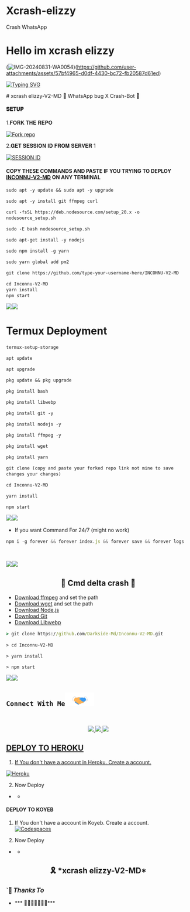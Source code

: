 # Xcrash-elizzy
Crash WhatsApp 
# Hello im xcrash elizzy 
(![IMG-20240831-WA0054](https://github.com/user-attachments/assets/1604b3d2-24bd-4d8f-83de-7e0b4aadd5e7))(https://github.com/user-attachments/assets/57bf4965-d0df-4430-bc72-fb20587d61ed)

<a href="https://git.io/typing-svg"><img src="https://readme-typing-svg.demolab.com?font=EB+Garamond&weight=800&size=28&duration=4000&pause=1000&random=false&width=435&lines=+__XCRASH-ELIZZY+BUG+-BOT 🦠__;WHATSAPP+CRASH+x+BUG+BOT;DEVELOPED+BY+ELIZZYBERRY TECH⭐+LORD;REALESE+DATE+10%2F8%2F2023." alt="Typing SVG" /></a>
</p>
                     # xcrash elizzy-V2-MD
               🦠 WhatsApp bug X Crash-Bot 🦠
  

#### 𝐒𝐄𝐓𝐔𝐏

1.𝐅𝐎𝐑𝐊 𝐓𝐇𝐄 𝐑𝐄𝐏𝐎
   
<a href='https://github.com/elizzybot/Inconnu-V2-MD/fork' target="_blank"><img alt='Fork repo' src='https://img.shields.io/badge/Fork Repo-100000?style=for-the-badge&logo=scan&logoColor=white&labelColor=black&color=black'/></a>


2.𝐆𝐄𝐓 𝐒𝐄𝐒𝐒𝐈𝐎𝐍 𝐈𝐃 𝐅𝐑𝐎𝐌 𝐒𝐄𝐑𝐕𝐄𝐑 1
 
<a href='https://inconnu-v2-md-shky.onrender.com//' target="_blank"><img alt='SESSION ID' src='https://img.shields.io/badge/Session_id-100000?style=for-the-badge&logo=scan&logoColor=white&labelColor=black&color=black'/></a>
#### COPY THESE COMMANDS AND PASTE IF YOU TRYING TO DEPLOY [INCONNU-V2-MD](https://github.com/Darkside-Md/Inconnu-V2-MD) ON ANY TERMINAL
```
sudo apt -y update && sudo apt -y upgrade
```
```
sudo apt -y install git ffmpeg curl
```
```
curl -fsSL https://deb.nodesource.com/setup_20.x -o nodesource_setup.sh
```
```
sudo -E bash nodesource_setup.sh
```
```
sudo apt-get install -y nodejs
```
```
sudo npm install -g yarn
```
```
sudo yarn global add pm2
```
```
git clone https://github.com/type-your-username-here/INCONNU-V2-MD 
```
```
cd Inconnu-V2-MD 
yarn install 
npm start
```
 

<a><img src='https://i.imgur.com/LyHic3i.gif'/></a><a><img src='https://i.imgur.com/LyHic3i.gif'/></a>
# Termux Deployment
```
termux-setup-storage
```
```
apt update
```
```
apt upgrade
```
```
pkg update && pkg upgrade
```
```
pkg install bash
```
```
pkg install libwebp
```
```
pkg install git -y
```
```
pkg install nodejs -y
```
```
pkg install ffmpeg -y 
```
```
pkg install wget
```
```
pkg install yarn
```
```
git clone (copy and paste your forked repo link not mine to save changes your changes) 
```
```
cd Inconnu-V2-MD 
```
```
yarn install
```
```
npm start
```
<a><img src='https://i.imgur.com/LyHic3i.gif'/></a><a><img src='https://i.imgur.com/LyHic3i.gif'/></a>
- If you want Command For 24/7 (might no work) 
```js
npm i -g forever && forever index.js && forever save && forever logs
```
<br>

<a><img src='https://i.imgur.com/LyHic3i.gif'/></a><a><img src='https://i.imgur.com/LyHic3i.gif'/></a>
<br>
<h2 align="center"> 🐞 Cmd delta crash 🐞</h2>

- [Download ffmpeg](https://ffmpeg.org/download.html#build-windows) and set the path
- [Download wget](https://eternallybored.org/misc/wget/releases/) and set the path
- [Download Node.js](https://nodejs.org/en/download/)
- [Download Git](https://git-scm.com/downloads)
- [Download Libwebp](https://developers.google.com/speed/webp/download)

```cmd
> git clone https://github.com/Darkside-Md/Inconnu-V2-MD.git
```
```
> cd Inconnu-V2-MD 
```
```
> yarn install
```
```
> npm start
```
<a><img src='https://i.imgur.com/LyHic3i.gif'/></a><a><img src='https://i.imgur.com/LyHic3i.gif'/></a>

## ```Connect With Me```<img src="https://github.com/0xAbdulKhalid/0xAbdulKhalid/raw/main/assets/mdImages/handshake.gif" width ="80"></h1> 
 <br> 
<p align="center">
<a href="https://wa.me/2349039727490"><img src="https://img.shields.io/badge/Contact INCONNU-TECH?style=for-the-badge&logo=whatsapp&logoColor=white" />
<a href="https://whatsapp.com/channel/0029ValSilu9Bb62q8tgBr3p"><img src="https://img.shields.io/badge/Join Official Channel-25D366?style=for-the-badge&logo=whatsapp&logoColor=white" />
<a href="https://www.youtube.com/@inconnutech"><img src="https://img.shields.io/badge/Subscribe-ff0000?style=for-the-badge&logo=youtube&logoColor=ff000000&link=https://www.youtube.com/@inconnutech" /><br>
<p align="center">

## DEPLOY TO HEROKU 

1. If You don't have a account in Heroku. Create a account.
    <br>

<a href='https://signup.heroku.com/' target="_blank"><img alt='Heroku' src='https://img.shields.io/badge/-Create-black?style=for-the-badge&logo=heroku&logoColor=white'/></a>

2. Now Deploy
    <br>

- *          

#### DEPLOY TO KOYEB

1. If You don't have a account in Koyeb. Create a account.
    <br>
<a href='https://app.koyeb.com/auth/signup' target="_blank"><img alt='Codespaces' src='https://img.shields.io/badge/CREATE-h?color=black&style=for-the-badge&logo=koyeb' width="96.35" height="28"/></a></p>

2. Now Deploy
    <br>
<a href="https://app.koyeb.com/apps/deploy?type=git&repository=github.com/SuhailTechInfo/Suhail-black?style=for-the-badge&logo=koyeb&logoColor=white"></a>

- *


<h2 align="center"> 🎗️ *xcrash elizzy-V2-MD*
</h2>

 
### `🧡 𝘛𝘩𝘢𝘯𝘬𝘴 𝘛𝘰
- *** 🐞🐞🦠🦠🦠🐞🐞***




